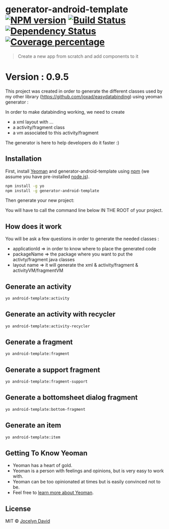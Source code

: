 # generator-android-template [![NPM version][npm-image]][npm-url] [![Build Status][travis-image]][travis-url] [![Dependency Status][daviddm-image]][daviddm-url] [![Coverage percentage][coveralls-image]][coveralls-url]
> Create a new app from scratch and add components to it


# Version : 0.9.5

This project was created in order to generate the different classes used by my other library (https://github.com/joxad/easydatabinding)  using yeoman generator :


In order to make databinding working, we need to create
- a xml layout with <layout> <data></data> ... </layout>
- a activity/fragment class
- a vm associated to this activity/fragment

The generator is here to help developers do it faster :)



## Installation

First, install [Yeoman](http://yeoman.io) and generator-android-template using [npm](https://www.npmjs.com/) (we assume you have pre-installed [node.js](https://nodejs.org/)).

```bash
npm install -g yo
npm install -g generator-android-template
```

Then generate your new project:

You will have to call the command line below IN THE ROOT of your project.

## How does it work

You will be ask a few questions in order to generate the needed classes :
- applicationId => in order to know where to place the generated code
- packageName => the package where you want to put the activty/fragment java classes
- layout name => it will generate the xml & activity/fragment & activityVM/fragmentVM  

## Generate an activity


```bash
yo android-template:activity
```


## Generate an activity with recycler


```bash
yo android-template:activity-recycler
```

## Generate a fragment


```bash
yo android-template:fragment
```

## Generate a support fragment


```bash
yo android-template:fragment-support
```


## Generate a bottomsheet dialog fragment


```bash
yo android-template:bottom-fragment
```

## Generate an item


```bash
yo android-template:item
```


## Getting To Know Yeoman

 * Yeoman has a heart of gold.
 * Yeoman is a person with feelings and opinions, but is very easy to work with.
 * Yeoman can be too opinionated at times but is easily convinced not to be.
 * Feel free to [learn more about Yeoman](http://yeoman.io/).

## License

MIT © [Jocelyn David](https://github.com/joxad/)


[npm-image]: https://badge.fury.io/js/generator-android-template.svg
[npm-url]: https://npmjs.org/package/generator-android-template
[travis-image]: https://travis-ci.org/joxad/generator-android-template.svg?branch=master
[travis-url]: https://travis-ci.org/joxad/generator-android-template
[daviddm-image]: https://david-dm.org/joxad/generator-android-template.svg?theme=shields.io
[daviddm-url]: https://david-dm.org/joxad/generator-android-template
[coveralls-image]: https://coveralls.io/repos/joxad/generator-android-template/badge.svg
[coveralls-url]: https://coveralls.io/r/joxad/generator-android-template
